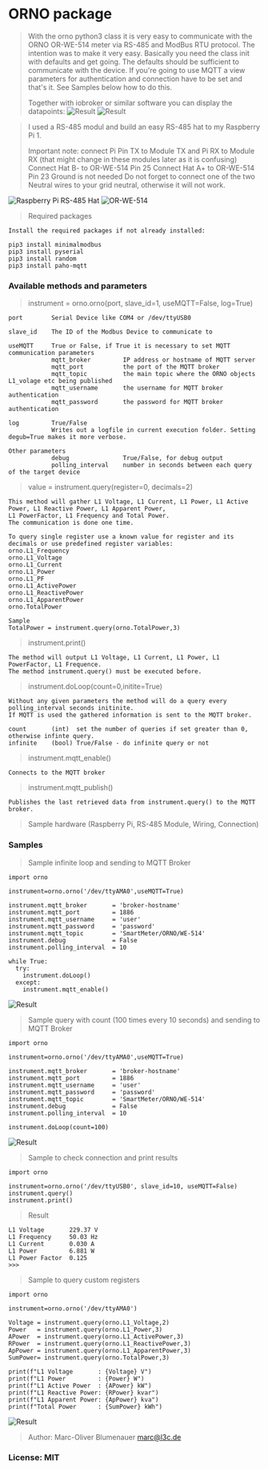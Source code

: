 
# ORNO package 

> With the orno python3 class it is very easy to communicate with the ORNO OR-WE-514 meter via RS-485 and ModBus RTU protocol. 
> The intention was to make it very easy. Basically you need the class init with defaults and get going. The defaults should be
> sufficient to communicate with the device. If you're going to use MQTT a view parameters for authentication and connection have
> to be set and that's it. See Samples below how to do this.
>
>
> Together with iobroker or similar software you can display the datapoints:
![Result](media/iobroker_MQTT_Topic.PNG)
![Result](media/HABPanel_SmartMeter1.PNG)

> I used a RS-485 modul and build an easy RS-485 hat to my Raspberry Pi 1. 
>
> Important note:   connect Pi Pin TX to Module TX and Pi RX to Module RX 
>                   (that might change in these modules later as it is confusing)
>                   Connect Hat B- to OR-WE-514 Pin 25
>                   Connect Hat A+ to OR-WE-514 Pin 23
>                   Ground is not needed
>                   Do not forget to connect one of the two Neutral wires to your grid neutral, otherwise it will not work.

![Raspberry Pi RS-485 Hat](media/raspPi1_Rs-485_Head.jpg)
![OR-WE-514](media/Setup.png)

> Required packages
```
Install the required packages if not already installed:

pip3 install minimalmodbus
pip3 install pyserial
pip3 install random
pip3 install paho-mqtt
```

### Available methods and parameters
> instrument = orno.orno(port, slave_id=1, useMQTT=False, log=True)
```
port        Serial Device like COM4 or /dev/ttyUSB0

slave_id    The ID of the Modbus Device to communicate to

useMQTT     True or False, if True it is necessary to set MQTT communication parameters
            mqtt_broker         IP address or hostname of MQTT server
            mqtt_port           the port of the MQTT broker
            mqtt_topic          the main topic where the ORNO objects L1_volage etc being published
            mqtt_username       the username for MQTT broker authentication
            mqtt_password       the password for MQTT broker authentication

log         True/False
            Writes out a logfile in current execution folder. Setting degub=True makes it more verbose.

Other parameters
            debug               True/False, for debug output
            polling_interval    number in seconds between each query of the target device

```

> value = instrument.query(register=0, decimals=2)
```
This method will gather L1 Voltage, L1 Current, L1 Power, L1 Active Power, L1 Reactive Power, L1 Apparent Power, 
L1 PowerFactor, L1 Frequency and Total Power.
The communication is done one time.

To query single register use a known value for register and its decimals or use predefined register variables:
orno.L1_Frequency     
orno.L1_Voltage       
orno.L1_Current       
orno.L1_Power         
orno.L1_PF            
orno.L1_ActivePower   
orno.L1_ReactivePower 
orno.L1_ApparentPower 
orno.TotalPower   

Sample
TotalPower = instrument.query(orno.TotalPower,3)

```

> instrument.print()
```
The method will output L1 Voltage, L1 Current, L1 Power, L1 PowerFactor, L1 Frequence.
The method instrument.query() must be executed before.
```

> instrument.doLoop(count=0,initite=True)
```
Without any given parameters the method will do a query every polling_interval seconds initinite. 
If MQTT is used the gathered information is sent to the MQTT broker.

count       (int)  set the number of queries if set greater than 0, otherwise infinte query.
infinite    (bool) True/False - do infinite query or not
```

> instrument.mqtt_enable()
```
Connects to the MQTT broker   
```

> instrument.mqtt_publish()
```
Publishes the last retrieved data from instrument.query() to the MQTT broker. 
```

> Sample hardware (Raspberry Pi, RS-485 Module, Wiring, Connection)

### Samples 

> Sample infinite loop and sending to MQTT Broker

```
import orno

instrument=orno.orno('/dev/ttyAMA0',useMQTT=True)

instrument.mqtt_broker       = 'broker-hostname'
instrument.mqtt_port         = 1886
instrument.mqtt_username     = 'user'
instrument.mqtt_password     = 'password'
instrument.mqtt_topic        = 'SmartMeter/ORNO/WE-514'
instrument.debug             = False
instrument.polling_interval  = 10

while True:
  try:
    instrument.doLoop()
  except:
    instrument.mqtt_enable()
```
![Result](media/iobroker_mqtt_results.png)

> Sample query with count (100 times every 10 seconds) and sending to MQTT Broker

```
import orno

instrument=orno.orno('/dev/ttyAMA0',useMQTT=True)

instrument.mqtt_broker       = 'broker-hostname'
instrument.mqtt_port         = 1886
instrument.mqtt_username     = 'user'
instrument.mqtt_password     = 'password'
instrument.mqtt_topic        = 'SmartMeter/ORNO/WE-514'
instrument.debug             = False
instrument.polling_interval  = 10

instrument.doLoop(count=100)
```

![Result](media/HABPanel_SmartMeter2.PNG)

> Sample to check connection and print results

```
import orno

instrument=orno.orno('/dev/ttyUSB0', slave_id=10, useMQTT=False)
instrument.query()
instrument.print()
```
> Result
```
L1 Voltage       229.37 V
L1 Frequency     50.03 Hz
L1 Current       0.030 A
L1 Power         6.881 W
L1 Power Factor  0.125
>>>
``` 

> Sample to query custom registers
```
import orno

instrument=orno.orno('/dev/ttyAMA0')

Voltage = instrument.query(orno.L1_Voltage,2)
Power   = instrument.query(orno.L1_Power,3)
APower  = instrument.query(orno.L1_ActivePower,3)
RPower  = instrument.query(orno.L1_ReactivePower,3)
ApPower = instrument.query(orno.L1_ApparentPower,3)
SumPower= instrument.query(orno.TotalPower,3)

print(f"L1 Voltage       : {Voltage} V")
print(f"L1 Power         : {Power} W")
print(f"L1 Active Power  : {APower} kW")
print(f"L1 Reactive Power: {RPower} kvar")
print(f"L1 Apparent Power: {ApPower} kva")
print(f"Total Power      : {SumPower} kWh")
```
![Result](media/CustomRegistersAndLogging.png)

>
> Author: Marc-Oliver Blumenauer 
>         marc@l3c.de

### License: MIT
